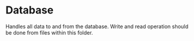 # Database
Handles all data to and from the database. Write and read operation should be done from files within this folder.

